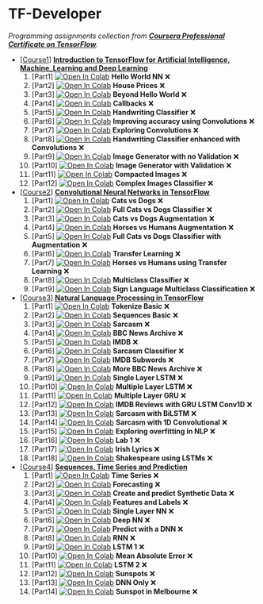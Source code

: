 # TF-Developer

_Programming assignments collection from [**Coursera Professional Certificate on TensorFlow**](https://www.coursera.org/professional-certificates/tensorflow-in-practice)._

- [[Course1](C1-Introduction_to_TensorFlow_for_Artificial_Intelligence_Machine_Learning_and_Deep_Learning)] [**Introduction to TensorFlow for Artificial Intelligence, Machine_Learning and Deep Learning**](https://www.coursera.org/learn/introduction-tensorflow)
    1. [Part1] [![Open In Colab](https://colab.research.google.com/assets/colab-badge.svg)](https://colab.research.google.com/github/damianiRiccardo90/TF-Developer/blob/master/C1-Introduction_to_TensorFlow_for_Artificial_Intelligence_Machine_Learning_and_Deep_Learning/W1-A_new_Programming_Paradigm/C1_W1_Lab_1_hello_world_nn.ipynb) **Hello World NN** :x:
    2. [Part2] [![Open In Colab](https://colab.research.google.com/assets/colab-badge.svg)](https://colab.research.google.com/github/damianiRiccardo90/TF-Developer/blob/master/C1-Introduction_to_TensorFlow_for_Artificial_Intelligence_Machine_Learning_and_Deep_Learning/W1-A_new_Programming_Paradigm/C1W1_Assignment.ipynb) **House Prices** :x:
    3. [Part3] [![Open In Colab](https://colab.research.google.com/assets/colab-badge.svg)](https://colab.research.google.com/github/damianiRiccardo90/TF-Developer/blob/master/C1-Introduction_to_TensorFlow_for_Artificial_Intelligence_Machine_Learning_and_Deep_Learning/W2-Introduction_to_Computer_Vision/C1_W2_Lab_1_beyond_hello_world.ipynb) **Beyond Hello World** :x:
    4. [Part4] [![Open In Colab](https://colab.research.google.com/assets/colab-badge.svg)](https://colab.research.google.com/github/damianiRiccardo90/TF-Developer/blob/master/C1-Introduction_to_TensorFlow_for_Artificial_Intelligence_Machine_Learning_and_Deep_Learning/W2-Introduction_to_Computer_Vision/C1_W2_Lab_2_callbacks.ipynb) **Callbacks** :x:
    5. [Part5] [![Open In Colab](https://colab.research.google.com/assets/colab-badge.svg)](https://colab.research.google.com/github/damianiRiccardo90/TF-Developer/blob/master/C1-Introduction_to_TensorFlow_for_Artificial_Intelligence_Machine_Learning_and_Deep_Learning/W2-Introduction_to_Computer_Vision/C1W2_Assignment.ipynb) **Handwriting Classifier** :x:
    6. [Part6] [![Open In Colab](https://colab.research.google.com/assets/colab-badge.svg)](https://colab.research.google.com/github/damianiRiccardo90/TF-Developer/blob/master/C1-Introduction_to_TensorFlow_for_Artificial_Intelligence_Machine_Learning_and_Deep_Learning/W3-Enhancing_Vision_with_Convolutional_Neural_Networks/C1_W3_Lab_1_improving_accuracy_using_convolutions.ipynb) **Improving accuracy using Convolutions** :x:
    7. [Part7] [![Open In Colab](https://colab.research.google.com/assets/colab-badge.svg)](https://colab.research.google.com/github/damianiRiccardo90/TF-Developer/blob/master/C1-Introduction_to_TensorFlow_for_Artificial_Intelligence_Machine_Learning_and_Deep_Learning/W3-Enhancing_Vision_with_Convolutional_Neural_Networks/C1_W3_Lab_2_exploring_convolutions.ipynb) **Exploring Convolutions** :x:
    8. [Part8] [![Open In Colab](https://colab.research.google.com/assets/colab-badge.svg)](https://colab.research.google.com/github/damianiRiccardo90/TF-Developer/blob/master/C1-Introduction_to_TensorFlow_for_Artificial_Intelligence_Machine_Learning_and_Deep_Learning/W3-Enhancing_Vision_with_Convolutional_Neural_Networks/C1W3_Assignment.ipynb) **Handwriting Classifier enhanced with Convolutions** :x:
    9. [Part9] [![Open In Colab](https://colab.research.google.com/assets/colab-badge.svg)](https://colab.research.google.com/github/damianiRiccardo90/TF-Developer/blob/master/C1-Introduction_to_TensorFlow_for_Artificial_Intelligence_Machine_Learning_and_Deep_Learning/W4-Using_real_world_images/C1_W4_Lab_1_image_generator_no_validation.ipynb) **Image Generator with no Validation** :x:
    10. [Part10] [![Open In Colab](https://colab.research.google.com/assets/colab-badge.svg)](https://colab.research.google.com/github/damianiRiccardo90/TF-Developer/blob/master/C1-Introduction_to_TensorFlow_for_Artificial_Intelligence_Machine_Learning_and_Deep_Learning/W4-Using_real_world_images/C1_W4_Lab_2_image_generator_with_validation.ipynb) **Image Generator with Validation** :x:
    11. [Part11] [![Open In Colab](https://colab.research.google.com/assets/colab-badge.svg)](https://colab.research.google.com/github/damianiRiccardo90/TF-Developer/blob/master/C1-Introduction_to_TensorFlow_for_Artificial_Intelligence_Machine_Learning_and_Deep_Learning/W4-Using_real_world_images/C1_W4_Lab_3_compacted_images.ipynb) **Compacted Images** :x:
    12. [Part12] [![Open In Colab](https://colab.research.google.com/assets/colab-badge.svg)](https://colab.research.google.com/github/damianiRiccardo90/TF-Developer/blob/master/C1-Introduction_to_TensorFlow_for_Artificial_Intelligence_Machine_Learning_and_Deep_Learning/W4-Using_real_world_images/C1_W4_Assignment.ipynb) **Complex Images Classifier** :x:
- [[Course2](C2-Convolutional_Neural_Networks_in_TensorFlow)] [**Convolutional Neural Networks in TensorFlow**](https://www.coursera.org/learn/convolutional-neural-networks-tensorflow)
    1. [Part1] [![Open In Colab](https://colab.research.google.com/assets/colab-badge.svg)](https://colab.research.google.com/github/damianiRiccardo90/TF-Developer/blob/master/C2-Convolutional_Neural_Networks_in_TensorFlow/W1-Larger_Dataset/C2_W1_Lab_1_cats_vs_dogs.ipynb) **Cats vs Dogs** :x:
    2. [Part2] [![Open In Colab](https://colab.research.google.com/assets/colab-badge.svg)](https://colab.research.google.com/github/damianiRiccardo90/TF-Developer/blob/master/C2-Convolutional_Neural_Networks_in_TensorFlow/W1-Larger_Dataset/C2_W1_Assignment.ipynb) **Full Cats vs Dogs Classifier** :x:
    3. [Part3] [![Open In Colab](https://colab.research.google.com/assets/colab-badge.svg)](https://colab.research.google.com/github/damianiRiccardo90/TF-Developer/blob/master/C2-Convolutional_Neural_Networks_in_TensorFlow/W2-Augmentation/C2_W2_Lab_1_cats_v_dogs_augmentation.ipynb) **Cats vs Dogs Augmentation** :x:
    4. [Part4] [![Open In Colab](https://colab.research.google.com/assets/colab-badge.svg)](https://colab.research.google.com/github/damianiRiccardo90/TF-Developer/blob/master/C2-Convolutional_Neural_Networks_in_TensorFlow/W2-Augmentation/C2_W2_Lab_2_horses_v_humans_augmentation.ipynb) **Horses vs Humans Augmentation** :x:
    5. [Part5] [![Open In Colab](https://colab.research.google.com/assets/colab-badge.svg)](https://colab.research.google.com/github/damianiRiccardo90/TF-Developer/blob/master/C2-Convolutional_Neural_Networks_in_TensorFlow/W2-Augmentation/C2_W2_Assignment.ipynb) **Full Cats vs Dogs Classifier with Augmentation** :x:
    6. [Part6] [![Open In Colab](https://colab.research.google.com/assets/colab-badge.svg)](https://colab.research.google.com/github/damianiRiccardo90/TF-Developer/blob/master/C2-Convolutional_Neural_Networks_in_TensorFlow/W3-Transfer_Learning/C2_W3_Lab_1_transfer_learning.ipynb) **Transfer Learning** :x:
    7. [Part7] [![Open In Colab](https://colab.research.google.com/assets/colab-badge.svg)](https://colab.research.google.com/github/damianiRiccardo90/TF-Developer/blob/master/C2-Convolutional_Neural_Networks_in_TensorFlow/W3-Transfer_Learning/C2_W3_Assignment.ipynb) **Horses vs Humans using Transfer Learning** :x:
    8. [Part8] [![Open In Colab](https://colab.research.google.com/assets/colab-badge.svg)](https://colab.research.google.com/github/damianiRiccardo90/TF-Developer/blob/master/C2-Convolutional_Neural_Networks_in_TensorFlow/W4-Multiclass_Classifications/C2_W4_Lab_1_multi_class_classifier.ipynb) **Multiclass Classifier** :x:
    9. [Part9] [![Open In Colab](https://colab.research.google.com/assets/colab-badge.svg)](https://colab.research.google.com/github/damianiRiccardo90/TF-Developer/blob/master/C2-Convolutional_Neural_Networks_in_TensorFlow/W4-Multiclass_Classifications/C2_W4_Assignment.ipynb) **Sign Language Multiclass Classification** :x:
- [[Course3](C3-Natural_Language_Processing_in_TensorFlow)] [**Natural Language Processing in TensorFlow**](https://www.coursera.org/learn/natural-language-processing-tensorflow)
    1. [Part1] [![Open In Colab](https://colab.research.google.com/assets/colab-badge.svg)](https://colab.research.google.com/github/damianiRiccardo90/TF-Developer/blob/master/C3-Natural_Language_Processing_in_TensorFlow/W1-Sentiment_in_text/C3_W1_Lab_1_tokenize_basic.ipynb) **Tokenize Basic** :x:
    2. [Part2] [![Open In Colab](https://colab.research.google.com/assets/colab-badge.svg)](https://colab.research.google.com/github/damianiRiccardo90/TF-Developer/blob/master/C3-Natural_Language_Processing_in_TensorFlow/W1-Sentiment_in_text/C3_W1_Lab_2_sequences_basic.ipynb) **Sequences Basic** :x:
    3. [Part3] [![Open In Colab](https://colab.research.google.com/assets/colab-badge.svg)](https://colab.research.google.com/github/damianiRiccardo90/TF-Developer/blob/master/C3-Natural_Language_Processing_in_TensorFlow/W1-Sentiment_in_text/C3_W1_Lab_3_sarcasm.ipynb) **Sarcasm** :x:
    4. [Part4] [![Open In Colab](https://colab.research.google.com/assets/colab-badge.svg)](https://colab.research.google.com/github/damianiRiccardo90/TF-Developer/blob/master/C3-Natural_Language_Processing_in_TensorFlow/W1-Sentiment_in_text/C3_W1_Assignment.ipynb) **BBC News Archive** :x:
    5. [Part5] [![Open In Colab](https://colab.research.google.com/assets/colab-badge.svg)](https://colab.research.google.com/github/damianiRiccardo90/TF-Developer/blob/master/C3-Natural_Language_Processing_in_TensorFlow/W2-Word_Embeddings/C3_W2_Lab_1_imdb.ipynb) **IMDB** :x:
    6. [Part6] [![Open In Colab](https://colab.research.google.com/assets/colab-badge.svg)](https://colab.research.google.com/github/damianiRiccardo90/TF-Developer/blob/master/C3-Natural_Language_Processing_in_TensorFlow/W2-Word_Embeddings/C3_W2_Lab_2_sarcasm_classifier.ipynb) **Sarcasm Classifier** :x:
    7. [Part7] [![Open In Colab](https://colab.research.google.com/assets/colab-badge.svg)](https://colab.research.google.com/github/damianiRiccardo90/TF-Developer/blob/master/C3-Natural_Language_Processing_in_TensorFlow/W2-Word_Embeddings/C3_W3_Lab_3_imdb_subwords.ipynb) **IMDB Subwords** :x:
    8. [Part8] [![Open In Colab](https://colab.research.google.com/assets/colab-badge.svg)](https://colab.research.google.com/github/damianiRiccardo90/TF-Developer/blob/master/C3-Natural_Language_Processing_in_TensorFlow/W2-Word_Embeddings/C3_W2_Assignment.ipynb) **More BBC News Archive** :x:
    9. [Part9] [![Open In Colab](https://colab.research.google.com/assets/colab-badge.svg)](https://colab.research.google.com/github/damianiRiccardo90/TF-Developer/blob/master/C3-Natural_Language_Processing_in_TensorFlow/W3-Sequence_Models/C3_W3_Lab_1_single_layer_LSTM.ipynb) **Single Layer LSTM** :x:
    10. [Part10] [![Open In Colab](https://colab.research.google.com/assets/colab-badge.svg)](https://colab.research.google.com/github/damianiRiccardo90/TF-Developer/blob/master/C3-Natural_Language_Processing_in_TensorFlow/W3-Sequence_Models/C3_W3_Lab_2_multiple_layer_LSTM.ipynb) **Multiple Layer LSTM** :x:
    11. [Part11] [![Open In Colab](https://colab.research.google.com/assets/colab-badge.svg)](https://colab.research.google.com/github/damianiRiccardo90/TF-Developer/blob/master/C3-Natural_Language_Processing_in_TensorFlow/W3-Sequence_Models/C3_W3_Lab_3_multiple_layer_GRU.ipynb) **Multiple Layer GRU** :x:
    12. [Part12] [![Open In Colab](https://colab.research.google.com/assets/colab-badge.svg)](https://colab.research.google.com/github/damianiRiccardo90/TF-Developer/blob/master/C3-Natural_Language_Processing_in_TensorFlow/W3-Sequence_Models/C3_W3_Lab_4_imdb_reviews_with_GRU_LSTM_Conv1D.ipynb) **IMDB Reviews with GRU LSTM Conv1D** :x:
    13. [Part13] [![Open In Colab](https://colab.research.google.com/assets/colab-badge.svg)](https://colab.research.google.com/github/damianiRiccardo90/TF-Developer/blob/master/C3-Natural_Language_Processing_in_TensorFlow/W3-Sequence_Models/C3_W3_Lab_5_sarcasm_with_bi_LSTM.ipynb) **Sarcasm with BiLSTM** :x:
    14. [Part14] [![Open In Colab](https://colab.research.google.com/assets/colab-badge.svg)](https://colab.research.google.com/github/damianiRiccardo90/TF-Developer/blob/master/C3-Natural_Language_Processing_in_TensorFlow/W3-Sequence_Models/C3_W3_Lab_6_sarcasm_with_1D_convolutional.ipynb) **Sarcasm with 1D Convolutional** :x:
    15. [Part15] [![Open In Colab](https://colab.research.google.com/assets/colab-badge.svg)](https://colab.research.google.com/github/damianiRiccardo90/TF-Developer/blob/master/C3-Natural_Language_Processing_in_TensorFlow/W3-Sequence_Models/C3_W3_Assignment.ipynb) **Exploring overfitting in NLP** :x:
    16. [Part16] [![Open In Colab](https://colab.research.google.com/assets/colab-badge.svg)](https://colab.research.google.com/github/damianiRiccardo90/TF-Developer/blob/master/C3-Natural_Language_Processing_in_TensorFlow/W4-Sequence_Models_and_Literature/C3_W4_Lab_1.ipynb) **Lab 1** :x:
    17. [Part17] [![Open In Colab](https://colab.research.google.com/assets/colab-badge.svg)](https://colab.research.google.com/github/damianiRiccardo90/TF-Developer/blob/master/C3-Natural_Language_Processing_in_TensorFlow/W4-Sequence_Models_and_Literature/C3_W4_Lab_2_irish_lyrics.ipynb) **Irish Lyrics** :x:
    18. [Part18] [![Open In Colab](https://colab.research.google.com/assets/colab-badge.svg)](https://colab.research.google.com/github/damianiRiccardo90/TF-Developer/blob/master/C3-Natural_Language_Processing_in_TensorFlow/W4-Sequence_Models_and_Literature/C3_W4_Assignment.ipynb) **Shakespeare using LSTMs** :x:
- [[Course4](C4-Sequences_Time_Series_and_Prediction)] [**Sequences, Time Series and Prediction**](https://www.coursera.org/learn/tensorflow-sequences-time-series-and-prediction)
    1. [Part1] [![Open In Colab](https://colab.research.google.com/assets/colab-badge.svg)](https://colab.research.google.com/github/damianiRiccardo90/TF-Developer/blob/master/C4-Sequences_Time_Series_and_Prediction/W1-Sequences_and_Prediction/C4_W1_Lab_1_time_series.ipynb) **Time Series** :x:
    2. [Part2] [![Open In Colab](https://colab.research.google.com/assets/colab-badge.svg)](https://colab.research.google.com/github/damianiRiccardo90/TF-Developer/blob/master/C4-Sequences_Time_Series_and_Prediction/W1-Sequences_and_Prediction/C4_W1_Lab_2_forecasting.ipynb) **Forecasting** :x:
    3. [Part3] [![Open In Colab](https://colab.research.google.com/assets/colab-badge.svg)](https://colab.research.google.com/github/damianiRiccardo90/TF-Developer/blob/master/C4-Sequences_Time_Series_and_Prediction/W1-Sequences_and_Prediction/C4_W1_Assignment.ipynb) **Create and predict Synthetic Data** :x:
    4. [Part4] [![Open In Colab](https://colab.research.google.com/assets/colab-badge.svg)](https://colab.research.google.com/github/damianiRiccardo90/TF-Developer/blob/master/C4-Sequences_Time_Series_and_Prediction/W2-Deep_Neural_Networks_for_Time_Series/C4_W2_Lab_1_features_and_labels.ipynb) **Features and Labels** :x:
    5. [Part5] [![Open In Colab](https://colab.research.google.com/assets/colab-badge.svg)](https://colab.research.google.com/github/damianiRiccardo90/TF-Developer/blob/master/C4-Sequences_Time_Series_and_Prediction/W2-Deep_Neural_Networks_for_Time_Series/C4_W2_Lab_2_single_layer_NN.ipynb) **Single Layer NN** :x:
    6. [Part6] [![Open In Colab](https://colab.research.google.com/assets/colab-badge.svg)](https://colab.research.google.com/github/damianiRiccardo90/TF-Developer/blob/master/C4-Sequences_Time_Series_and_Prediction/W2-Deep_Neural_Networks_for_Time_Series/C4_W2_Lab_3_deep_NN.ipynb) **Deep NN** :x:
    7. [Part7] [![Open In Colab](https://colab.research.google.com/assets/colab-badge.svg)](https://colab.research.google.com/github/damianiRiccardo90/TF-Developer/blob/master/C4-Sequences_Time_Series_and_Prediction/W2-Deep_Neural_Networks_for_Time_Series/C4_W2_Assignment.ipynb) **Predict with a DNN** :x:
    8. [Part8] [![Open In Colab](https://colab.research.google.com/assets/colab-badge.svg)](https://colab.research.google.com/github/damianiRiccardo90/TF-Developer/blob/master/C4-Sequences_Time_Series_and_Prediction/W3-Recurrent_Neural_Networks_for_Time_Series/C4_W3_Lab_1_RNN.ipynb) **RNN** :x:
    9. [Part9] [![Open In Colab](https://colab.research.google.com/assets/colab-badge.svg)](https://colab.research.google.com/github/damianiRiccardo90/TF-Developer/blob/master/C4-Sequences_Time_Series_and_Prediction/W3-Recurrent_Neural_Networks_for_Time_Series/C4_W3_Lab_2_LSTM.ipynb) **LSTM 1** :x:
    10. [Part10] [![Open In Colab](https://colab.research.google.com/assets/colab-badge.svg)](https://colab.research.google.com/github/damianiRiccardo90/TF-Developer/blob/master/C4-Sequences_Time_Series_and_Prediction/W3-Recurrent_Neural_Networks_for_Time_Series/C4_W3_Assignment.ipynb) **Mean Absolute Error** :x:
    11. [Part11] [![Open In Colab](https://colab.research.google.com/assets/colab-badge.svg)](https://colab.research.google.com/github/damianiRiccardo90/TF-Developer/blob/master/C4-Sequences_Time_Series_and_Prediction/W4-Real-world_time_series_data/C4_W4_Lab_1_LSTM.ipynb) **LSTM 2** :x:
    12. [Part12] [![Open In Colab](https://colab.research.google.com/assets/colab-badge.svg)](https://colab.research.google.com/github/damianiRiccardo90/TF-Developer/blob/master/C4-Sequences_Time_Series_and_Prediction/W4-Real-world_time_series_data/C4_W4_Lab_2_Sunspots.ipynb) **Sunspots** :x:
    13. [Part13] [![Open In Colab](https://colab.research.google.com/assets/colab-badge.svg)](https://colab.research.google.com/github/damianiRiccardo90/TF-Developer/blob/master/C4-Sequences_Time_Series_and_Prediction/W4-Real-world_time_series_data/C4_W4_Lab_3_DNN_only.ipynb) **DNN Only** :x:
    14. [Part14] [![Open In Colab](https://colab.research.google.com/assets/colab-badge.svg)](https://colab.research.google.com/github/damianiRiccardo90/TF-Developer/blob/master/C4-Sequences_Time_Series_and_Prediction/W4-Real-world_time_series_data/C4_W4_Assignment.ipynb) **Sunspot in Melbourne** :x:
